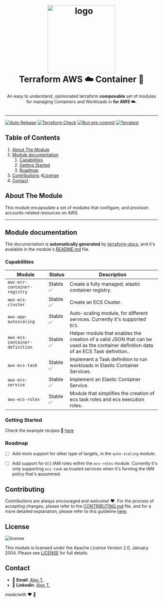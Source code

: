 <h1 align="center">
  <img alt="logo" src="https://forum.huawei.com/enterprise/en/data/attachment/forum/202204/21/120858nak5g1epkzwq5gcs.png" width="224px"/><br/>
  Terraform AWS ☁️ Container 🐳
</h1>
<p align="center">An easy to understand, opinionated terraform <b>composable</b> set of modules for managing Containers and Workloads in <b> for AWS ☁️</b>.<br/><br/>

---

[![Auto Release](https://github.com/Excoriate/vault-labs/actions/workflows/release.yml/badge.svg)](https://github.com/Excoriate/vault-labs/actions/workflows/release.yml)
[![Terraform Check](https://github.com/Excoriate/terraform-registry-aws-accounts-creator/actions/workflows/ci-check-terraform.yml/badge.svg)](https://github.com/Excoriate/terraform-registry-aws-accounts-creator/actions/workflows/ci-check-terraform.yml)
[![Run pre-commit](https://github.com/Excoriate/terraform-registry-aws-accounts-creator/actions/workflows/ci-check-precommit.yml/badge.svg)](https://github.com/Excoriate/terraform-registry-aws-accounts-creator/actions/workflows/ci-check-precommit.yml)
[![Terratest](https://github.com/Excoriate/terraform-registry-aws-accounts-creator/actions/workflows/ci-pr-terratest.yml/badge.svg)](https://github.com/Excoriate/terraform-registry-aws-accounts-creator/actions/workflows/ci-pr-terratest.yml)


## Table of Contents

1. [About The Module](#about-the-module)
2. [Module documentation](#module-documentation)
   1. [Capabilities](#capabilities)
   2. [Getting Started](#getting-started)
   3. [Roadmap](#roadmap)
3. [Contributions](#contributing)
4[License](#license)
5. [Contact](#contact)



<!-- ABOUT THE PROJECT -->
## About The Module

This module encapsulate a set of modules that configure, and provision accounts-related resources on AWS.

---


## Module documentation

The documentation is **automatically generated** by [terraform-docs](https://terraform-docs.io), and it's available in the module's [README.md](modules/default/README.md) file.

### Capabilities

| Module                         | Status   | Description                                                                                                                           |
|--------------------------------|----------|---------------------------------------------------------------------------------------------------------------------------------------|
| `aws-ecr-container-registry`   | Stable ✅ | Create a fully managed, elastic container registry.                                                                                   |
| `aws-ecs-cluster`              | Stable ✅ | Create an ECS Cluster.                                                                                                                |
| `aws-app-autoscaling`          | Stable ✅ | Auto-scaling module, for different services. Currently it's supported `ECS`.                                                          |
| `aws-ecs-container-definition` | Stable ✅ | Helper module that enables the creation of a valid JSON that can be used as the container definition data of an ECS Task definition.. |
| `aws-ecs-task`                 | Stable ✅ | Implement a Task definition to run workloads in Elastic Container Services.                                                           |
| `aws-ecs-service`              | Stable ✅ | Implement an Elastic Container Service.                                                                                               |
| `aws-ecs-roles`                | Stable ✅ | Module that simplifies the creation of ecs task roles and ecs execution roles.                                                        |



### Getting Started

Check the example recipes 🥗 [here](examples)

### Roadmap

- [ ] Add more support for other type of targets, in the `auto-scaling` module.
- [ ] Add support for `ECS` IAM roles within the `ecs-roles` module. Currently it's only supporting `ecs-task` as trusted services when it's forming the IAM policy that's assummed.



## Contributing

Contributions are always encouraged and welcome! ❤️. For the process of accepting changes, please refer to the [CONTRIBUTING.md](./CONTRIBUTING.md) file, and for a more detailed explanation, please refer to this guideline [here](docs/contribution_guidelines.md).

## License

![license][badge-license]

This module is licensed under the Apache License Version 2.0, January 2004.
Please see [LICENSE] for full details.

## Contact

- 📧 **Email**: [Alex T.](mailto:alex@ideaup.cl)
- 🧳 **Linkedin**: [Alex T.](https://www.linkedin.com/in/alextorresruiz/)

_made/with_ ❤️  🤟


<!-- References -->
[LICENSE]: ./LICENSE
[badge-license]: https://img.shields.io/badge/license-Apache%202.0-brightgreen.svg

